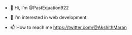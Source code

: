 - 👋 Hi, I’m @PastEquation922
- 👀 I’m interested in web development

- 📫 How to reach me https://twitter.com/@AkshithMaran

<!---
PastEquation922/PastEquation922 is a ✨ special ✨ repository because its `README.md` (this file) appears on your GitHub profile.
You can click the Preview link to take a look at your changes.
--->
